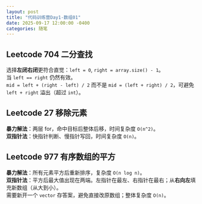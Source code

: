 ```yaml
---
layout: post
title: "代码训练营Day1-数组01"
date: 2025-09-17 12:00:00 -0400
categories: 随笔
---
```


## Leetcode 704 二分查找 

选择**左闭右闭**更符合直觉：`left = 0`, `right = array.size() - 1`。  
当 `left == right` 仍然有效。  
`mid = left + (right - left) / 2` 而不是 `mid = (left + right) / 2`，可避免 `left + right` 溢出（超过 `int`）。

## Leetcode 27 移除元素 

**暴力解法**：两层 for，命中目标后整体后移，时间复杂度 `O(n^2)`。  
**双指针法**：快指针判断、慢指针写回，时间复杂度 `O(n)`。

## Leetcode 977 有序数组的平方 

**暴力解法**：所有元素平方后重新排序，复杂度 `O(n log n)`。  
**双指针法**：平方后最大值出现在两端。左指针在最左、右指针在最右；从**右向左**填充新数组（从大到小）。  
需要新开一个 `vector` 存答案，避免直接改原数组；整体复杂度 `O(n)`。
